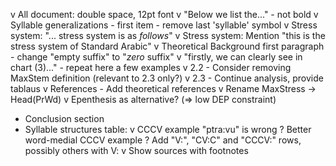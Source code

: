 v All document: double space, 12pt font
v "Below we list the..." - not bold
v Syllable generalizations - first item - remove last 'syllable' symbol
v Stress system: "... stress system is as _follows_"
v Stress system: Mention "this is the stress system of Standard Arabic"
v Theoretical Background first paragraph - change "empty suffix" to "_zero_ suffix"
v "firstly, we can clearly see in chart (3)..." - repeat here a few examples
v 2.2 - Consider removing MaxStem definition (relevant to 2.3 only?)
v 2.3 - Continue analysis, provide tablaus
v References - Add theoretical references
v Rename MaxStress -> Head(PrWd)
v Epenthesis as alternative? (=> low DEP constraint)
- Conclusion section
- Syllable structures table:
  v CCCV example "ptra:vu" is wrong
  ? Better word-medial CCCV example
  ? Add "V:", "CV:C" and "CCCV:" rows, possibly others with V:
  v Show sources with footnotes
